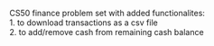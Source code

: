 CS50 finance problem set with added functionalites:  
	1. to download transactions as a csv file  
	2. to add/remove cash from remaining cash balance
